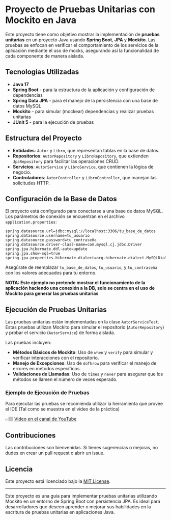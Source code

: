 # Proyecto de Pruebas Unitarias con Mockito en Java

Este proyecto tiene como objetivo mostrar la implementación de **pruebas unitarias** en un proyecto Java usando **Spring Boot**, **JPA** y **Mockito**. Las pruebas se enfocan en verificar el comportamiento de los servicios de la aplicación mediante el uso de mocks, asegurando así la funcionalidad de cada componente de manera aislada.

## Tecnologías Utilizadas

- **Java 17**
- **Spring Boot** - para la estructura de la aplicación y configuración de dependencias
- **Spring Data JPA** - para el manejo de la persistencia con una base de datos MySQL
- **Mockito** - para simular (mockear) dependencias y realizar pruebas unitarias
- **JUnit 5** - para la ejecución de pruebas

## Estructura del Proyecto

- **Entidades**: `Autor` y `Libro`, que representan tablas en la base de datos.
- **Repositorios**: `AutorRepository` y `LibroRepository`, que extienden `JpaRepository` para facilitar las operaciones CRUD.
- **Servicios**: `AutorService` y `LibroService`, que contienen la lógica de negocio.
- **Controladores**: `AutorController` y `LibroController`, que manejan las solicitudes HTTP.

## Configuración de la Base de Datos

El proyecto está configurado para conectarse a una base de datos MySQL. Los parámetros de conexión se encuentran en el archivo `application.properties`:

```properties
spring.datasource.url=jdbc:mysql://localhost:3306/tu_base_de_datos
spring.datasource.username=tu_usuario
spring.datasource.password=tu_contraseña
spring.datasource.driver-class-name=com.mysql.cj.jdbc.Driver
spring.jpa.hibernate.ddl-auto=update
spring.jpa.show-sql=true
spring.jpa.properties.hibernate.dialect=org.hibernate.dialect.MySQLDialect
```

Asegúrate de reemplazar `tu_base_de_datos`, `tu_usuario`, y `tu_contraseña` con los valores adecuados para tu entorno.

**NOTA: Este ejemplo no pretende mostrar el funcionamiento de la aplicación haciendo una conexión a la DB, solo se centra en el uso de Mockito para generar las pruebas unitarias**

## Ejecución de Pruebas Unitarias

Las pruebas unitarias están implementadas en la clase `AutorServiceTest`. Estas pruebas utilizan Mockito para simular el repositorio (`AutorRepository`) y probar el servicio (`AutorService`) de forma aislada.

Las pruebas incluyen:
- **Métodos Básicos de Mockito**: Uso de `when` y `verify` para simular y verificar interacciones con el repositorio.
- **Manejo de Excepciones**: Uso de `doThrow` para verificar el manejo de errores en métodos específicos.
- **Validaciones de Llamadas**: Uso de `times` y `never` para asegurar que los métodos se llamen el número de veces esperado.

### Ejemplo de Ejecución de Pruebas

Para ejecutar las pruebas se recomienda utilizar la herramienta que provee el IDE (Tal como se muestra en el video de la práctica)

👉🏽 [Video en el canal de YouTube]()

## Contribuciones

Las contribuciones son bienvenidas. Si tienes sugerencias o mejoras, no dudes en crear un pull request o abrir un issue.

## Licencia

Este proyecto está licenciado bajo la [MIT License](https://es.wikipedia.org/wiki/Licencia_MIT).

---

Este proyecto es una guía para implementar pruebas unitarias utilizando Mockito en un entorno de Spring Boot con persistencia JPA. Es ideal para desarrolladores que deseen aprender o mejorar sus habilidades en la escritura de pruebas unitarias en aplicaciones Java.